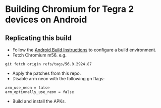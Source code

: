 # Building Chromium for Tegra 2 devices on Android

## Replicating this build

 * Follow the [Android Build Instructions](https://chromium.googlesource.com/chromium/src/+/56.0.2924.92/docs/android_build_instructions.md) to configure a build environment.
 * Fetch Chromium m56.
 e.g.
```
git fetch origin refs/tags/56.0.2924.87
```
 * Apply the patches from this repo.
 * Disable arm neon with the following gn flags:
```
arm_use_neon = false
arm_optionally_use_neon = false
```
 * Build and install the APKs.
